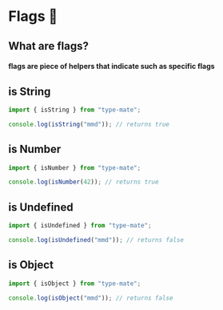 # Flags :triangular_flag_on_post:

## What are flags?

#### flags are piece of helpers that indicate such as specific flags

## is String

```js
import { isString } from "type-mate";

console.log(isString("mmd")); // returns true
```

## is Number

```js
import { isNumber } from "type-mate";

console.log(isNumber(42)); // returns true
```

## is Undefined

```js
import { isUndefined } from "type-mate";

console.log(isUndefined("mmd")); // returns false
```

## is Object

```js
import { isObject } from "type-mate";

console.log(isObject("mmd")); // returns false
```
